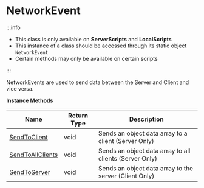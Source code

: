 # NetworkEvent

:::info

+ This class is only available on **ServerScripts** and **LocalScripts**
+ This instance of a class should be accessed through its static object `NetworkEvent`
+ Certain methods may only be available on certain scripts

:::

NetworkEvents are used to send data between the Server and Client and vice versa.

**Instance Methods**

Name | Return Type | Description
--- | --- | ---
[SendToClient](sendtoclient.md) | void | Sends an object data array to a client (Server Only)
[SendToAllClients](sendtoallclients.md) | void | Sends an object data array to all clients (Server Only)
[SendToServer](./../handlers/events/sendtoserver.md) | void | Sends an object data array to the server (Client Only)